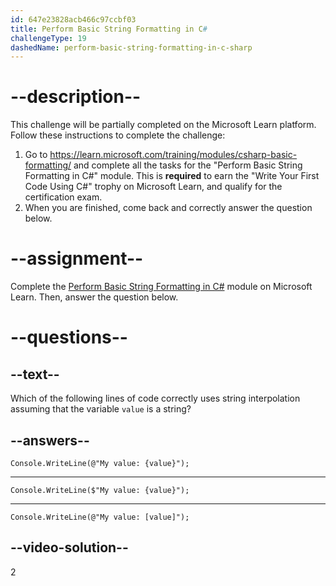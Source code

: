 ```yaml
---
id: 647e23828acb466c97ccbf03
title: Perform Basic String Formatting in C#
challengeType: 19
dashedName: perform-basic-string-formatting-in-c-sharp
---
```


# --description--

This challenge will be partially completed on the Microsoft Learn platform. Follow these instructions to complete the challenge:

1. Go to <a href="https://learn.microsoft.com/training/modules/csharp-basic-formatting/" target="_blank" rel="noreferrer">https://learn.microsoft.com/training/modules/csharp-basic-formatting/</a> and complete all the tasks for the "Perform Basic String Formatting in C#" module. This is **required** to earn the "Write Your First Code Using C#" trophy on Microsoft Learn, and qualify for the certification exam.
1. When you are finished, come back and correctly answer the question below.

# --assignment--

Complete the <a href="https://learn.microsoft.com/training/modules/csharp-basic-formatting/" target="_blank" rel="noreferrer">Perform Basic String Formatting in C#</a> module on Microsoft Learn. Then, answer the question below.

# --questions--

## --text--

Which of the following lines of code correctly uses string interpolation assuming that the variable `value` is a string?

## --answers--

`Console.WriteLine(@"My value: {value}");`

---

`Console.WriteLine($"My value: {value}");`

---

`Console.WriteLine(@"My value: [value]");`

## --video-solution--

2

